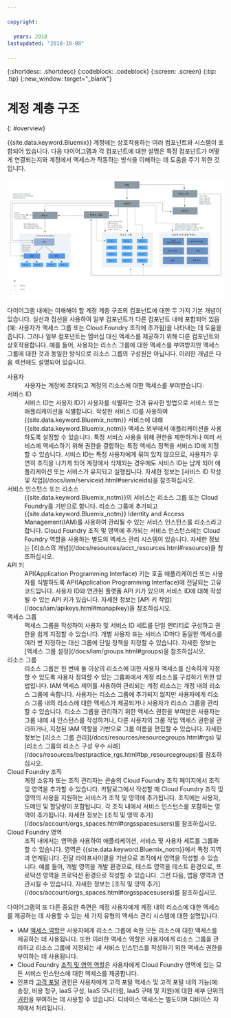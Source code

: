 ```yaml
---

copyright:

  years: 2018
lastupdated: "2018-10-08"

---
```


{:shortdesc: .shortdesc}
{:codeblock: .codeblock}
{:screen: .screen}
{:tip: .tip}
{:new_window: target="_blank"}

# 계정 계층 구조
{: #overview}

{{site.data.keyword.Bluemix}} 계정에는 상호작용하는 여러 컴포넌트와 시스템이 포함되어 있습니다. 다음 다이어그램과 각 컴포넌트에 대한 설명은 특정 컴포넌트가 어떻게 연결되는지와 계정에서 액세스가 작동하는 방식을 이해하는 데 도움을 주기 위한 것입니다. 

<a href="https://console.bluemix.net/docs/api/content/account/images/account_diagram.svg">
  <img src="images/account_diagram.svg" alt="계정 다이어그램">
</a>

다이어그램 내에는 이해해야 할 계정 계층 구조의 컴포넌트에 대한 두 가지 기본 개념이 있습니다. 실선과 점선을 사용하여 일부 컴포넌트가 다른 컴포넌트 내에 포함되어 있음(예: 사용자가 액세스 그룹 또는 Cloud Foundry 조직에 추가됨)을 나타내는 데 도움을 줍니다. 그러나 일부 컴포넌트는 멤버십 대신 액세스를 제공하기 위해 다른 컴포넌트와 상호작용합니다. 예를 들어, 사용자는 리소스 그룹에 대한 액세스를 부여받지만 액세스 그룹에 대한 것과 동일한 방식으로 리소스 그룹의 구성원은 아닙니다. 이러한 개념은 다음 섹션에도 설명되어 있습니다.

<dl>
<dt>사용자</dt>
<dd>사용자는 계정에 초대되고 계정의 리소스에 대한 액세스를 부여받습니다.</dd>
<dt>서비스 ID</dt>
<dd>서비스 ID는 사용자 ID가 사용자를 식별하는 것과 유사한 방법으로 서비스 또는 애플리케이션을 식별합니다. 작성한 서비스 ID를 사용하여 {{site.data.keyword.Bluemix_notm}} 서비스에 대해 {{site.data.keyword.Bluemix_notm}} 액세스 외부에서 애플리케이션을 사용하도록 설정할 수 있습니다. 특정 서비스 사용을 위해 권한을 제한하거나 여러 서비스에 액세스하기 위해 권한을 결합하는 특정 액세스 정책을 서비스 ID에 지정할 수 있습니다. 서비스 ID는 특정 사용자에게 묶여 있지 않으므로, 사용자가 우연히 조직을 나가게 되어 계정에서 삭제되는 경우에도 서비스 ID는 남게 되어 애플리케이션 또는 서비스가 유지되고 실행됩니다. 자세한 정보는 [서비스 ID 작성 및 작업](/docs/iam/serviceid.html#serviceids)을 참조하십시오.</dd>
<dt>서비스 인스턴스 또는 리소스</dt>
<dd>{{site.data.keyword.Bluemix_notm}}의 서비스는 리소스 그룹 또는 Cloud Foundry를 기반으로 합니다. 리소스 그룹에 추가되고 {{site.data.keyword.Bluemix_notm}} Identity and Access Management(IAM)를 사용하여 관리될 수 있는 서비스 인스턴스를 리소스라고 합니다. Cloud Foundry 조직 및 영역에 추가되는 서비스 인스턴스에는 Cloud Foundry 역할을 사용하는 별도의 액세스 관리 시스템이 있습니다. 자세한 정보는 [리소스의 개념](/docs/resources/acct_resources.html#resource)을 참조하십시오.</dd>
<dt>API 키</dt>
<dd>API(Application Programming Interface) 키는 호출 애플리케이션 또는 사용자를 식별하도록 API(Application Programming Interface)에 전달되는 고유 코드입니다. 사용자 ID와 연관된 플랫폼 API 키가 있으며 서비스 ID에 대해 작성될 수 있는 API 키가 있습니다. 자세한 정보는 [API 키 작업](/docs/iam/apikeys.html#manapikey)을 참조하십시오.</dd>
<dt>액세스 그룹</dt>
<dd>액세스 그룹을 작성하여 사용자 및 서비스 ID 세트를 단일 엔티티로 구성하고 권한을 쉽게 지정할 수 있습니다. 개별 사용자 또는 서비스 ID마다 동일한 액세스를 여러 번 지정하는 대신 그룹에 단일 정책을 지정할 수 있습니다. 자세한 정보는 [액세스 그룹 설정](/docs/iam/groups.html#groups)을 참조하십시오.</dd>
<dt>리소스 그룹</dt>
<dd>리소스 그룹은 한 번에 둘 이상의 리소스에 대한 사용자 액세스를 신속하게 지정할 수 있도록 사용자 정의할 수 있는 그룹화에서 계정 리소스를 구성하기 위한 방법입니다. IAM 액세스 제어를 사용하여 관리되는 계정 리소스는 계정 내의 리소스 그룹에 속합니다. 사용자는 리소스 그룹에 추가되지 않지만 사용자에게 리소스 그룹 내의 리소스에 대한 액세스가 제공되거나 사용자가 리소스 그룹을 관리할 수 있습니다. 리소스 그룹을 관리하기 위한 액세스 권한을 부여받은 사용자는 그룹 내에 새 인스턴스를 작성하거나, 다른 사용자의 그룹 작업 액세스 권한을 관리하거나, 지정된 IAM 역할을 기반으로 그룹 이름을 편집할 수 있습니다. 자세한 정보는 [리소스 그룹 관리](/docs/resources/resourcegroups.html#rgs) 및 [리소스 그룹의 리소스 구성 우수 사례](/docs/resources/bestpractice_rgs.html#bp_resourcegroups)를 참조하십시오.</dd>
<dt>Cloud Foundry 조직</dt>
<dd>계정 소유자 또는 조직 관리자는 콘솔의 Cloud Foundry 조직 페이지에서 조직 및 영역을 추가할 수 있습니다. 카탈로그에서 작성할 때 Cloud Foundry 조직 및 영역의 사용을 지원하는 서비스가 조직 및 영역에 추가됩니다. 조직에는 사용자, 도메인 및 할당량이 포함됩니다. 각 조직 내에서 서비스 인스턴스를 포함하는 영역이 추가됩니다. 자세한 정보는 [조직 및 영역 추가](/docs/account/orgs_spaces.html#orgsspacesusers)를 참조하십시오.</dd>
<dt>Cloud Foundry 영역</dt>
<dd>조직 내에서는 영역을 사용하여 애플리케이션, 서비스 및 사용자 세트를 그룹화할 수 있습니다. 영역은 {{site.data.keyword.Bluemix_notm}}에서 특정 지역과 연계됩니다. 전달 라이프사이클을 기반으로 조직에서 영역을 작성할 수 있습니다. 예를 들어, 개발 영역을 개발 환경으로, 테스트 영역을 테스트 환경으로, 프로덕션 영역을 프로덕션 환경으로 작성할 수 있습니다. 그런 다음, 앱을 영역과 연관시킬 수 있습니다. 자세한 정보는 [조직 및 영역 추가](/docs/account/orgs_spaces.html#orgsspacesusers)를 참조하십시오.</dd>
</dl>

다이어그램의 또 다른 중요한 측면은 계정 사용자에게 계정 내의 리소스에 대한 액세스를 제공하는 데 사용할 수 있는 세 가지 유형의 액세스 관리 시스템에 대한 설명입니다. 

* IAM [액세스 역할](/docs/iam/users_roles.html#iamusermanrol)은 사용자에게 리소스 그룹에 속한 모든 리소스에 대한 액세스를 제공하는 데 사용됩니다. 또한 이러한 액세스 역할은 사용자에게 리소스 그룹을 관리하고 리소스 그룹에 지정되는 새 서비스 인스턴스를 작성하기 위한 액세스 권한을 부여하는 데 사용됩니다.
* Cloud Foundry [조직 및 영역 역할](/docs/iam/cfaccess.html#cfroles)은 사용자에게 Cloud Foundry 영역에 있는 모든 서비스 인스턴스에 대한 액세스를 제공합니다.
* 인프라 [고객 포털](/docs/customer-portal/cpwhatis.html#customerportal_whatisCP) 권한은 사용자에게 고객 포털 액세스 및 고객 포털 내의 기능(예: 송장, 비용 청구, IaaS 구성, IaaS 모니터링, IaaS 구매 및 지원)에 대한 세부 단위의 [권한](/docs/iam/infrastructureaccess.html#infrapermission)을 부여하는 데 사용할 수 있습니다. 디바이스 액세스는 별도이며 디바이스 자체에서 처리됩니다.
